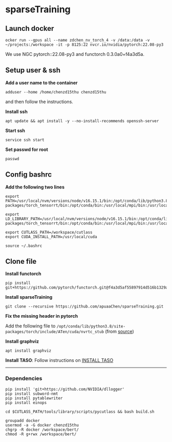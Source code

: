 # sparseTraining

## Launch docker

```shell
ocker run --gpus all --name zdchen_nv_torch_4 -v /data:/data -v ~/projects:/workspace -it -p 8125:22 nvcr.io/nvidia/pytorch:22.08-py3
```

We use NGC pytorch::22.08-py3 and functorch 0.3.0a0+f4a3d5a.

## Setup user & ssh

**Add a user name to the container**

```shell
adduser --home /home/chenzd15thu chenzd15thu
```

and then follow the instructions.

**Install ssh**

```shell
apt update && apt install -y --no-install-recommends openssh-server
```

**Start ssh**

```shell
service ssh start
```

**Set passwd for root**

```
passwd
```



## Config bashrc

**Add the following two lines**

```
export PATH=/usr/local/nvm/versions/node/v16.15.1/bin:/opt/conda/lib/python3.8/site-packages/torch_tensorrt/bin:/opt/conda/bin:/usr/local/mpi/bin:/usr/local/nvidia/bin:/usr/local/cuda/bin:/usr/local/sbin:/usr/local/bin:/usr/sbin:/usr/bin:/sbin:/bin:/usr/local/ucx/bin:/opt/tensorrt/bin

export LD_LIBRARY_PATH=/usr/local/nvm/versions/node/v16.15.1/bin:/opt/conda/lib/python3.8/site-packages/torch_tensorrt/bin:/opt/conda/bin:/usr/local/mpi/bin:/usr/local/nvidia/bin:/usr/local/cuda/bin:/usr/local/sbin:/usr/local/bin:/usr/sbin:/usr/bin:/sbin:/bin:/usr/local/ucx/bin:/opt/tensorrt/bin

export CUTLASS_PATH=/workspace/cutlass
export CUDA_INSTALL_PATH=/usr/local/cuda
```

```
source ~/.bashrc
```

## Clone file

**Install functorch**

```
pip install git+https://github.com/pytorch/functorch.git@f4a3d5af55897914d516b1329abf2e7b9e95082d
```

**Install sparseTraining**

```
git clone --recursive https://github.com/apuaaChen/sparseTraining.git
```

**Fix the missing header in pytorch**

Add the following file to `/opt/conda/lib/python3.8/site-packages/torch/include/ATen/cuda/nvrtc_stub` (from [source](https://github.com/pytorch/pytorch/blob/17540c5c80f5c6cd4e0fee42ec47d881e46f47f9/aten/src/ATen/cuda/nvrtc_stub/ATenNVRTC.h))

**Install graphviz**
```
apt install graphviz
```

**Install TASO**: 
Follow instructions on [INSTALL TASO](https://github.com/jiazhihao/TASO/blob/master/INSTALL.md)

***
### Dependencies
```shell
pip install 'git+https://github.com/NVIDIA/dllogger'
pip install subword-nmt
pip install pytablewriter
pip install einops
```

```shell
cd $CUTLASS_PATH/tools/library/scripts/pycutlass && bash build.sh
```

```
groupadd docker
usermod -a -G docker chenzd15thu
chgrp -R docker /workspace/bert/
chmod -R g+rwx /workspace/bert/
```